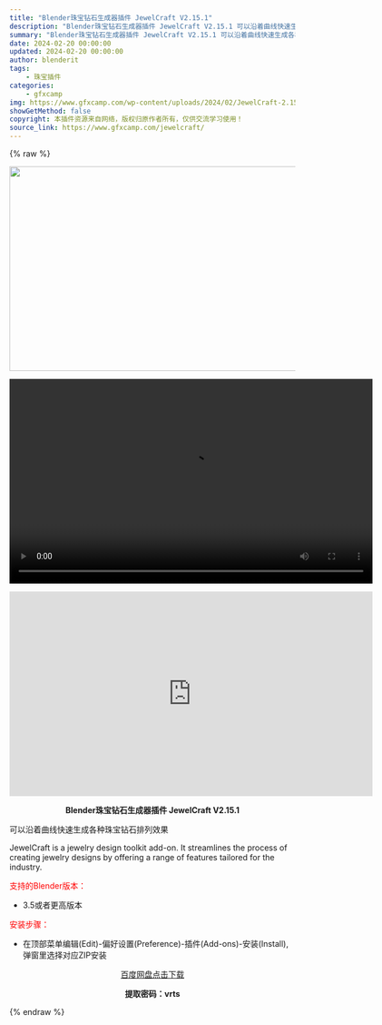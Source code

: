 ```yaml
---
title: "Blender珠宝钻石生成器插件 JewelCraft V2.15.1"
description: "Blender珠宝钻石生成器插件 JewelCraft V2.15.1 可以沿着曲线快速生成各种珠宝钻石排列效果 JewelCraft is a jewelry design toolkit add-..."
summary: "Blender珠宝钻石生成器插件 JewelCraft V2.15.1 可以沿着曲线快速生成各种珠宝钻石排列效果 JewelCraft is a jewelry design toolkit add-..."
date: 2024-02-20 00:00:00
updated: 2024-02-20 00:00:00
author: blenderit
tags: 
    - 珠宝插件
categories:
    - gfxcamp
img: https://www.gfxcamp.com/wp-content/uploads/2024/02/JewelCraft-2.15.1.jpg
showGetMethod: false
copyright: 本插件资源来自网络，版权归原作者所有，仅供交流学习使用！
source_link: https://www.gfxcamp.com/jewelcraft/
---
```


{% raw %}
<div><p><img decoding="async" class="aligncenter size-full wp-image-118631" src="https://www.gfxcamp.com/wp-content/uploads/2024/02/JewelCraft-2.15.1.jpg" data-src="https://www.gfxcamp.com/wp-content/uploads/2024/02/JewelCraft-2.15.1.jpg" alt="" width="640" height="360" data-srcset="https://www.gfxcamp.com/wp-content/uploads/2024/02/JewelCraft-2.15.1.jpg 640w, https://www.gfxcamp.com/wp-content/uploads/2024/02/JewelCraft-2.15.1-150x84.jpg 150w" data-sizes="(max-width: 640px) 100vw, 640px"><br>
</p><center><div style="width: 640px;" class="wp-video"><!--[if lt IE 9]><script>document.createElement('video');</script><![endif]-->
<video class="wp-video-shortcode" id="video-118630-1" width="640" height="360" preload="true" controls="controls"><source type="video/mp4" src="http://cloud.video.taobao.com/play/u/null/p/1/e/6/t/1/450302294374.mp4?_=1"></source><a href="http://cloud.video.taobao.com/play/u/null/p/1/e/6/t/1/450302294374.mp4">http://cloud.video.taobao.com/play/u/null/p/1/e/6/t/1/450302294374.mp4</a></video></div></center><p style="text-align: center;"><iframe loading="lazy" src="https://player.youku.com/embed/XNjM3MTYyMTE4OA==" width="640" height="360" frameborder="0" allowfullscreen="allowfullscreen" data-mce-fragment="1"></iframe></p><p style="text-align: center;"><strong>Blender珠宝钻石生成器插件 JewelCraft V2.15.1</strong></p><p>可以沿着曲线快速生成各种珠宝钻石排列效果</p><p>JewelCraft is a jewelry design toolkit add-on. It streamlines the process of creating jewelry designs by offering a range of features tailored for the industry.</p><p style="text-align: left;"><span style="color: #ff0000;">支持的Blender版本：</span></p><ul>
<li style="text-align: left;">3.5或者更高版本</li>
</ul><p style="text-align: left;"><span style="color: #ff0000;">安装步骤：</span></p><ul>
<li>在顶部菜单编辑(Edit)-偏好设置(Preference)-插件(Add-ons)-安装(Install),弹窗里选择对应ZIP安装</li>
</ul><p style="text-align: center;"><a class="maxbutton-3 maxbutton maxbutton-baidu" target="_blank" rel="noopener" href="https://pan.baidu.com/s/1pFUrW6T_Fal2VAHO-d4Guw?pwd=vrts"><span class="mb-text">百度网盘点击下载</span></a></p><p style="text-align: center;"><strong>提取密码：vrts</strong></p></div>
<div style="display: none">gfxcamp</div>
{% endraw %}